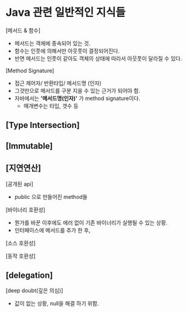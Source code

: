 # Java 관련 일반적인 지식들


[메서드 & 함수]
- 메서드는 객체에 종속되어 있는 것.
- 함수는 인풋에 의해서만 아웃풋이 결정되어진다.
- 반면 메서드는 인풋이 같아도 객체의 상태에 따라서 아웃풋이 달라질 수 있다.

[Method Signature]
- 접근 제어자/ 반환타입/ 메서드명 (인자)
- 그것만으로 메서드를 구분 지을 수 있는 근거가 되어야 함.
- 자바에서는 **'메서드명(인자)'** 가 method signature이다.
  - 매개변수는 타입, 갯수 등


[Type Intersection]
-



[Immutable]
-


[지연연산]
-


[공개된 api]
- public 으로 만들어진 method들

[바이너리 호환성]
- 뭔가를 바꾼 이후에도 에러 없이 기존 바이너리가 실행될 수 있는 상황.
- 인터페이스에 메서드를 추가 한 후,

[소스 호환성]

[동작 호환성]


[delegation]
-


[deep doubt(깊은 의심)]
- 값이 없는 상황, null을 해결 하기 위함.
